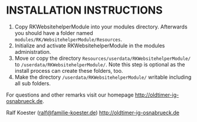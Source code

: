 # INSTALLATION INSTRUCTIONS

1. Copy RKWebsitehelperModule into your modules directory. Afterwards you should have a folder named `modules/RK/WebsitehelperModule/Resources`.
2. Initialize and activate RKWebsitehelperModule in the modules administration.
3. Move or copy the directory `Resources/userdata/RKWebsitehelperModule/` to `/userdata/RKWebsitehelperModule/`.
   Note this step is optional as the install process can create these folders, too.
4. Make the directory `/userdata/RKWebsitehelperModule/` writable including all sub folders.

For questions and other remarks visit our homepage http://oldtimer-ig-osnabrueck.de.

Ralf Koester (ralf@familie-koester.de)
http://oldtimer-ig-osnabrueck.de
